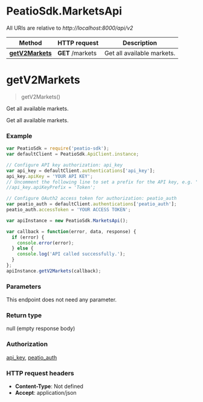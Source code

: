 # PeatioSdk.MarketsApi

All URIs are relative to *http://localhost:8000/api/v2*

Method | HTTP request | Description
------------- | ------------- | -------------
[**getV2Markets**](MarketsApi.md#getV2Markets) | **GET** /markets | Get all available markets.


<a name="getV2Markets"></a>
# **getV2Markets**
> getV2Markets()

Get all available markets.

Get all available markets.

### Example
```javascript
var PeatioSdk = require('peatio-sdk');
var defaultClient = PeatioSdk.ApiClient.instance;

// Configure API key authorization: api_key
var api_key = defaultClient.authentications['api_key'];
api_key.apiKey = 'YOUR API KEY';
// Uncomment the following line to set a prefix for the API key, e.g. "Token" (defaults to null)
//api_key.apiKeyPrefix = 'Token';

// Configure OAuth2 access token for authorization: peatio_auth
var peatio_auth = defaultClient.authentications['peatio_auth'];
peatio_auth.accessToken = 'YOUR ACCESS TOKEN';

var apiInstance = new PeatioSdk.MarketsApi();

var callback = function(error, data, response) {
  if (error) {
    console.error(error);
  } else {
    console.log('API called successfully.');
  }
};
apiInstance.getV2Markets(callback);
```

### Parameters
This endpoint does not need any parameter.

### Return type

null (empty response body)

### Authorization

[api_key](../README.md#api_key), [peatio_auth](../README.md#peatio_auth)

### HTTP request headers

 - **Content-Type**: Not defined
 - **Accept**: application/json


